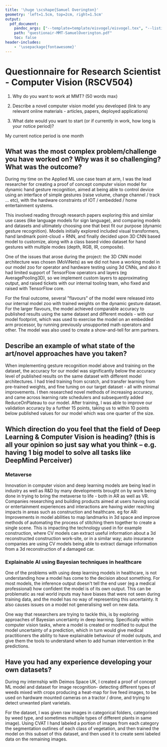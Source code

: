 ```yaml
---
title: '\huge \scshape{Samuel Overington}'
geometry: 'left=1.5cm, top=2cm, right=1.5cm'
output:
  pdf_document:
    pandoc_args: ["--template=template/eisvogel/eisvogel.tex", "--listings"]
    path: "questionair-MMT-SamuelOverington.pdf"
    toc: false
header-includes:
    - '\usepackage{fontawesome}'
---
```

# Questionnaire for Research Scientist - Computer Vision (RSCV504)

1. Why do you want to work at MMT? (50 words max)

2. Describe a novel computer vision model you developed (link to any relevant online materials - articles, papers, deployed applications)

3. What date would you want to start (or if currently in work, how long is your notice period)?

My current notice period is one month

## What was the most complex problem/challenge you have worked on? Why was it so challenging? What was the outcome?

During my time on the Applied ML use case team at arm, I was the lead researcher for creating a proof of concept computer vision model for dynamic hand gesture recognition, aimed at being able to control device using an interface of simple gestures (raise volume, change channel / track ... etc), with the hardware constraints of IOT / embedded / home entertainment systems.

This involved reading through research papers exploring this and similar use cases (like language models for sign language), and comparing models and datasets and ultimately choosing one that best fit our purpose (dynamic gesture recognition). Models initially explored included visual transformers, hand landmark point-cloud + RNN, and finally decided upon 3D CNN based model to customize, along with a class based video dataset for hand gestures with multiple modes (depth, RGB, IR, composite).

One of the issues that arose during the project: the 3D CNN model architecture was chosen (MoViNets) as we did not have a working model in our model zoo for operator and hardware testing using 3d CNNs, and also it had limited support of TensorFlow operators and layers (eg AveragePooling3D), so we implement custom layers to approximating output, and raised tickets with our internal tooling team, who fixed and raised with TensorFlow core.

For the final outcome, several "flavours" of the model were released into our internal model zoo with trained weights on the dynamic gesture dataset. For the larger flavours, the model achieved comparable accuracy to published results using the same dataset and different models - with our model footprint, which was used to exercise the model on an embedded arm processor, by running previously unsupported math operators and other.  The model was also used to create a show-and-tell for arm partners.

## Describe an example of what state of the art/novel approaches have you taken?

When implementing gesture recognition model above and training on the dataset, the accuracy for our model was significantly below the accuracy level of published results on the same dataset with different model architectures.  I had tried training from scratch, and  transfer learning from pre-trained weights, and fine tuning on our target dataset - all with minimal improvements.  I then researched novel methods of increasing accuracy, and came across learning rate schedulers and subsequently added ReduceOnPlateau to our model. After training, I was able to improve our validation accuracy by a further 15 points, taking us to within 10 points below published values for our model which was one quarter of the size.

## Which direction do you feel that the field of Deep Learning & Computer Vision is heading? (this is all your opinion so just say what you think – e.g. having 1 big model to solve all tasks like DeepMind Perceiver)

### Metaverse

Innovation in computer vision and deep learning models are being lead in industry as well as R&D by many developments brought on by work being done in trying to bring the metaverse to life - both in AR as well as VR. Companies researching and building products aimed at users having social or entertainment experiences and interactions are having wider reaching impacts in areas such as construction and healthcare. eg for AR: Improvements in model abilities to map landmarks in 3d space and improve methods of automating the process of stitching them together to create a single scene. This is impacting the technology used in for example construction, where CV models can extract useful information about a 3d reconstructed construction work-site, or in a similar way; auto  insurance companies are using CV models being able to extract damage information from a 3d reconstruction of a damaged car.


### Explainable AI using Bayesian techniques in healthcare

One of the problems with using deep learning models in healthcare, is not understanding how a model has come to the decision about something. For most models, the inference output doesn't tell the end user (eg a medical professional) how confident the model is of its own output.  This can be problematic as real world inputs may have biases that were not seen during training data, and the model has no way of representing this uncertainty. It also causes issues on a model not generalising well on new data.

One way that researchers are trying to tackle this, is by exploring approaches of Bayesian uncertainty in deep learning.  Specifically within computer vision tasks, where a model is created or modified to output the model uncertainty of a prediction, which in turn would give medical practitioners the ability to have explainable behaviour of model outputs, and give them the tools to understand when to add human intervention in the predictions.

<!-- ### Multimodal input (MMTM / MMTU)
Being able to train a model on one mode of data, and infer on another has been one of the methods in current research that I have come across - where the methods of -->

## Have you had any experience developing your own datasets?

During my internship with Deimos Space UK, I created a proof of concept ML model and dataset for image recognition- detecting different types of weeds mixed with crops producing a heat-map for live feed images, to be used on hardware mounted cameras on a tractor / drone, and trying to detect unwanted plant varietals.

For the dataset, I was given raw images in categorical folders, categorised by weed type, and sometimes multiple types of different plants in same image).   Using CVAT I hand labeled a portion of images from each category the segmentation outlines of each class of vegetation, and then trained the model on this subset of this dataset, and then used it to create semi labeled data on the remaining images.
